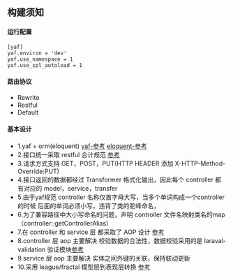 ## 构建须知

#### 运行配置
```code
[yaf]
yaf.environ = 'dev'
yaf.use_namespace = 1
yaf.use_spl_autoload = 1
```

#### 路由协议
* Rewrite
* Restful 
* Default

#### 基本设计
* 1.yaf + orm(eloquent) [yaf-参考](https://www.php.net/manual/zh/book.yaf.php) [eloquent-参考](https://laravel.com/docs/6.x/eloquent)
* 2.接口统一采取 restful 合计规范 [参考](http://www.ruanyifeng.com/blog/2018/10/restful-api-best-practices.html)
* 3.请求方式支持 GET，POST，PUT(HTTP HEADER 添加 X-HTTP-Method-Override:PUT)
* 4.接口返回的数据都经过 Transformer 格式化输出，因此每个 controller 都有对应的 model，service，transfer
* 5.由于yaf规范 controller 名称仅首字母大写，当多个单词构成一个controller 的时候 后面的单词必须小写，违背了类的驼峰命名，
* 6.为了兼容路径中大小写命名的问题，声明 controller 文件名映射类名的map（controller::getControllerAlias）
* 7.在 controller 和 service 层 都采取了 AOP 设计 [参考](https://www.jianshu.com/p/9f0a98ce8a8f)
* 8.controller 层 aop 主要解决 校验数据的合法性，数据校验采用的是 laraval-validation 验证模块[参考](https://laravel.com/docs/6.x/validation)
* 9.service 层 aop 主要解决 实体之间外键的关联，保持联动更新
* 10.采用 league/fractal 模型层到表现层转换 [参考](https://github.com/thephpleague/fractal)


